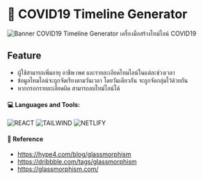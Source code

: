# 🏥 COVID19 Timeline Generator
![Banner](https://raw.githubusercontent.com/PeterWorakarn/COVID19-API/main/Slide%20%E2%80%93%20COVID19%403x.png)
COVID19 Timeline Generator เครื่องมือสร้างไทม์ไลน์ COVID19 

## Feature
- ผู้ใช้สามารถเพิ่มอายุ อาชีพ เพศ และรายละเอียดไทมไลน์ในแต่ละช่วงเวลา
- ข้อมูลไทมไลน์จะถูกจัดเรียงตามวันเวลา โดยวันเดียวกัน จะถูกจัดกลุ่มไว้ด้วยกัน
- หากกรอกรายละเอียดผิด สามารถลบไทม์ไลน์ได้

#### 💻 Languages and Tools:
<img alt="REACT" src="https://img.shields.io/badge/React-20232A?style=for-the-badge&logo=react&logoColor=61DAFB"/> <img alt="TAILWIND" src="https://img.shields.io/badge/Tailwind_CSS-38B2AC?style=for-the-badge&logo=tailwind-css&logoColor=white"/> <img alt="NETLIFY" src="https://img.shields.io/badge/Netlify-00C7B7?style=for-the-badge&logo=netlify&logoColor=white" /> 

#### :link: Reference
- https://hype4.com/blog/glassmorphism
- https://dribbble.com/tags/glassmorphism
- https://glassmorphism.com/
